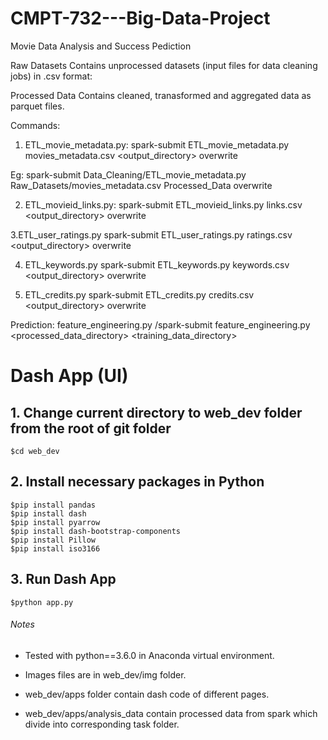 # CMPT-732---Big-Data-Project
Movie Data Analysis and Success Pediction

Raw Datasets
Contains unprocessed datasets (input files for data cleaning jobs) in .csv format:

Processed Data
Contains cleaned, tranasformed and aggregated data as parquet files.

Commands: 
1. ETL_movie_metadata.py:
spark-submit ETL_movie_metadata.py movies_metadata.csv <output_directory> overwrite 

Eg: spark-submit Data_Cleaning/ETL_movie_metadata.py Raw_Datasets/movies_metadata.csv Processed_Data overwrite

2. ETL_movieid_links.py:
spark-submit ETL_movieid_links.py links.csv <output_directory> overwrite 

3.ETL_user_ratings.py
spark-submit ETL_user_ratings.py ratings.csv <output_directory> overwrite

4. ETL_keywords.py
spark-submit ETL_keywords.py keywords.csv <output_directory> overwrite 

5. ETL_credits.py
spark-submit ETL_credits.py credits.csv <output_directory> overwrite

Prediction:
feature_engineering.py
/spark-submit feature_engineering.py <processed_data_directory> <training_data_directory>

# Dash App (UI)

## 1. Change current directory to web_dev folder from the root of git folder
```
$cd web_dev
```
## 2. Install necessary packages in Python
```
$pip install pandas
$pip install dash
$pip install pyarrow
$pip install dash-bootstrap-components
$pip install Pillow
$pip install iso3166
```

## 3. Run Dash App
```
$python app.py
```
###### Notes
* Tested with python==3.6.0 in Anaconda virtual environment.

* Images files are in web_dev/img folder.

* web_dev/apps folder contain dash code of different pages.

* web_dev/apps/analysis_data contain processed data from spark which divide into corresponding task folder.